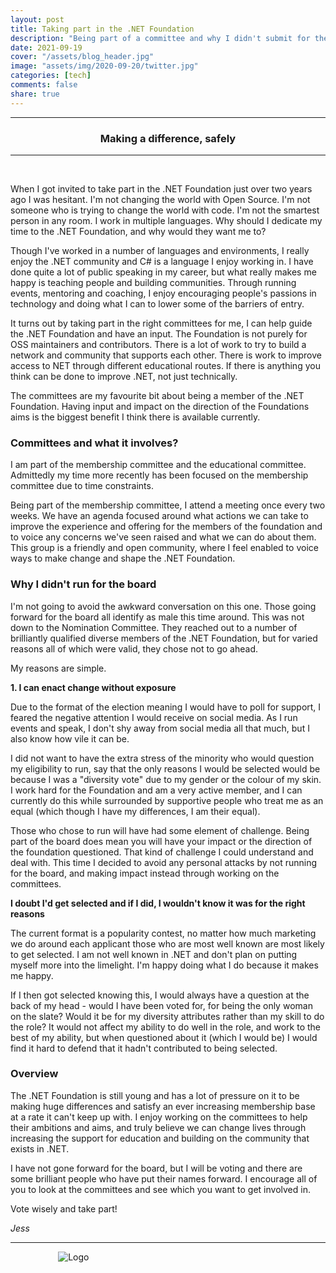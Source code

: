 ```yaml
---
layout: post
title: Taking part in the .NET Foundation
description: "Being part of a committee and why I didn't submit for the board"
date: 2021-09-19
cover: "/assets/blog_header.jpg"
image: "assets/img/2020-09-20/twitter.jpg"
categories: [tech]
comments: false
share: true
---
```


----
<center>
<h3> Making a difference, safely </h3>
</center>

---
<br/>

When I got invited to take part in the .NET Foundation just over two years ago I was hesitant. I'm not changing the world with Open Source. I'm not someone who is trying to change the world with code. I'm not the smartest person in any room. I work in multiple languages. Why should I dedicate my time to the .NET Foundation, and why would they want me to?

Though I've worked in a number of languages and environments, I really enjoy the .NET community and C# is a language I enjoy working in. I have done quite a lot of public speaking in my career, but what really makes me happy is teaching people and building communities. Through running events, mentoring and coaching, I enjoy encouraging people's passions in technology and doing what I can to lower some of the barriers of entry.

It turns out by taking part in the right committees for me, I can help guide the .NET Foundation and have an input. The Foundation is not purely for OSS maintainers and contributors. There is a lot of work to try to build a network and community that supports each other. There is work to improve access to NET through different educational routes. If there is anything you think can be done to improve .NET, not just technically.

The committees are my favourite bit about being a member of the .NET Foundation. Having input and impact on the direction of the Foundations aims is the biggest benefit I think there is available currently.

### Committees and what it involves?
 
I am part of the membership committee and the educational committee. Admittedly my time more recently has been focused on the membership committee due to time constraints.

Being part of the membership committee, I attend a meeting once every two weeks. We have an agenda focused around what actions we can take to improve the experience and offering for the members of the foundation and to voice any concerns we've seen raised and what we can do about them. This group is a friendly and open community, where I feel enabled to voice ways to make change and shape the .NET Foundation. 

### Why I didn't run for the board

I'm not going to avoid the awkward conversation on this one. Those going forward for the board all identify as male this time around. This was not down to the Nomination Committee. They reached out to a number of brilliantly qualified diverse members of the .NET Foundation, but for varied reasons all of which were valid, they chose not to go ahead.

My reasons are simple.

**1. I can enact change without exposure**

Due to the format of the election meaning I would have to poll for support, I feared the negative attention I would receive on social media. As I run events and speak, I don't shy away from social media all that much, but I also know how vile it can be.

I did not want to have the extra stress of the minority who would question my eligibility to run, say that the only reasons I would be selected would be because I was a "diversity vote" due to my gender or the colour of my skin. I work hard for the Foundation and am a very active member, and I can currently do this while surrounded by supportive people who treat me as an equal (which though I have my differences, I am their equal).

Those who chose to run will have had some element of challenge. Being part of the board does mean you will have your impact or the direction of the foundation questioned. That kind of challenge I could understand and deal with. This time I decided to avoid any personal attacks by not running for the board, and making impact instead through working on the committees.

**I doubt I'd get selected and if I did, I wouldn't know it was for the right reasons**

The current format is a popularity contest, no matter how much marketing we do around each applicant those who are most well known are most likely to get selected. I am not well known in .NET and don't plan on putting myself more into the limelight. I'm happy doing what I do because it makes me happy. 

If I then got selected knowing this, I would always have a question at the back of my head - would I have been voted for, for being the only woman on the slate? Would it be for my diversity attributes rather than my skill to do the role? It would not affect my ability to do well in the role, and work to the best of my ability, but when questioned about it (which I would be) I would find it hard to defend that it hadn't contributed to being selected. 

### Overview

The .NET Foundation is still young and has a lot of pressure on it to be making huge differences and satisfy an ever increasing membership base at a rate it can't keep up with. I enjoy working on the committees to help their ambitions and aims, and truly believe we can change lives through increasing the support for education and building on the community that exists in .NET. 

I have not gone forward for the board, but I will be voting and there are some brilliant people who have put their names forward. I encourage all of you to look at the committees and see which you want to get involved in.

Vote wisely and take part!

_Jess_

---

<div style="text-align:center; width:20%; margin-left: 10%;" markdown="1">
<img src="{{site.baseurl}}/assets/img/logo.png" alt="Logo">
</div>
